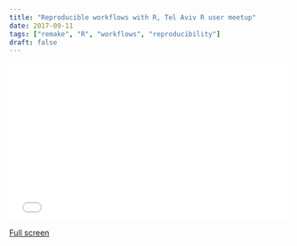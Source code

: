 ```yaml
---
title: "Reproducible workflows with R, Tel Aviv R user meetup"
date: 2017-09-11
tags: ["remake", "R", "workflows", "reproducibility"]
draft: false
---
```


<div style="position:relative;padding-top:56.25%;">
  <iframe src="../../remake-r-meetup-tel-aviv/" frameborder="0" allowfullscreen
    style="position:absolute;top:0;left:0;width:100%;height:100%;"></iframe>
</div>

[Full screen](../../remake-r-meetup-tel-aviv/)
